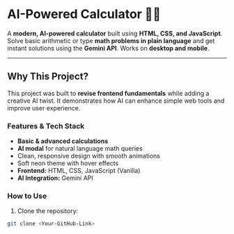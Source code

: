 # AI-Powered Calculator 🧮🤖

A **modern, AI-powered calculator** built using **HTML, CSS, and JavaScript**. Solve basic arithmetic or type **math problems in plain language** and get instant solutions using the **Gemini API**. Works on **desktop and mobile**.

---

## Why This Project?
This project was built to **revise frontend fundamentals** while adding a creative AI twist. It demonstrates how AI can enhance simple web tools and improve user experience.  

### Features & Tech Stack
- **Basic & advanced calculations**  
- **AI modal** for natural language math queries  
- Clean, responsive design with smooth animations  
- Soft neon theme with hover effects  
- **Frontend:** HTML, CSS, JavaScript (Vanilla)  
- **AI Integration:** Gemini API  

### How to Use
1. Clone the repository:
```bash
git clone <Your-GitHub-Link>
